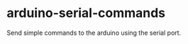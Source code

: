 arduino-serial-commands
=======================

Send simple commands to the arduino using the serial port.